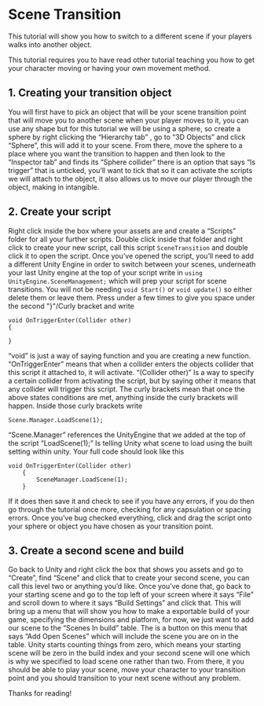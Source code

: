 # Scene Transition

This tutorial will show you how to switch to a different scene if your players walks into another object.

This tutorial requires you to have read other tutorial teaching you how to get your character moving or having your own movement method.

## 1. Creating your transition object

You will first have to pick an object that will be your scene transition point that will move you to another scene when your player moves to it, you can use any shape but for this tutorial we will be using a sphere, so create a sphere by right clicking the “Hierarchy tab” , go to “3D Objects” and click “Sphere”, this will add it to your scene.
From there, move the sphere to a place where you want the transition to happen and then look to the “Inspector tab” and finds its “Sphere collider” there is an option that says “Is trigger” that is unticked, you’ll want to tick that so it can activate the scripts we will attach to the object, it also allows us to move our player through the object, making in intangible.


## 2. Create your script

Right click inside the box where your assets are and create a “Scripts” folder for all your further scripts. Double click inside that folder and right click to create your new script, call this script `SceneTransition` and double click it to open the script.
Once you’ve opened the script, you’ll need to add a different Unity Engine in order to switch between your scenes, underneath your last Unity engine at the top of your script write in `using UnityEngine.SceneManagement;` which will prep your script for scene transitions.
You will not be needing `void Start()` or `void update()` so either delete them or leave them.
Press under a few times to give you space under the second "}"/Curly bracket and write 
```
void OnTriggerEnter(Collider other)
{

}
```
“void” is just a way of saying function and you are creating a new function.
“OnTriggerEnter” means that when a collider enters the objects collider that this script it attached to, it will activate.
“(Collider other)” Is a way to specify a certain collider from activating the script, but by saying other it means that any collider will trigger this script.
The curly brackets mean that once the above states conditions are met, anything inside the curly brackets will happen.
Inside those curly brackets write
```
Scene.Manager.LoadScene(1);
```
“Scene.Manager” references the UnityEngine that we added at the top of the script
“LoadScene(1);” Is telling Unity what scene to load using the built setting within unity.
Your full code should look like this
```
void OnTriggerEnter(Collider other)
    {
        SceneManager.LoadScene(1);
    }
```
If it does then save it and check to see if you have any errors, if you do then go through the tutorial once more, checking for any capsulation or spacing errors.
Once you’ve bug checked everything, click and drag the script onto your sphere or object you have chosen as your transition point.


## 3. Create a second scene and build

Go back to Unity and right click the box that shows you assets and go to “Create”, find “Scene” and click that to create your second scene, you can call this level two or anything you’d like.
Once you’ve done that, go back to your starting scene and go to the top left of your screen where it says “File” and scroll down to where it says “Build Settings” and click that.
This will bring up a menu that will show you how to make a exportable build of your game, specifying the dimensions and platform, for now, we just want to add our scene to the “Scenes In build” table.
The is a button on this menu that says “Add Open Scenes” which will include the scene you are on in the table. 
Unity starts counting things from zero, which means your starting scene will be zero in the build index and your second scene will one which is why we specified to load scene one rather than two.
From there, it you should be able to play your scene, move your character to your transition point and you should transition to your next scene without any problem.

Thanks for reading!

